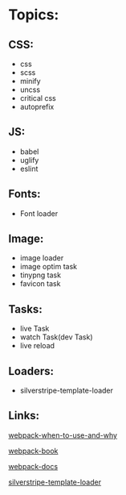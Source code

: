 # Topics:

## CSS:
* css
* scss
* minify
* uncss
* critical css
* autoprefix  

## JS:
* babel
* uglify
* eslint

## Fonts:
* Font loader

## Image:
* image loader
* image optim task
* tinypng task
* favicon task

## Tasks:
* live Task
* watch Task(dev Task)
* live reload

## Loaders:
* silverstripe-template-loader
 
## Links:

[webpack-when-to-use-and-why](https://blog.andrewray.me/webpack-when-to-use-and-why/)

[webpack-book](https://github.com/survivejs/webpack-book)

[webpack-docs](https://webpack.js.org/)

[silverstripe-template-loader](https://github.com/Tom-Alexander/silverstripe-template-loader)